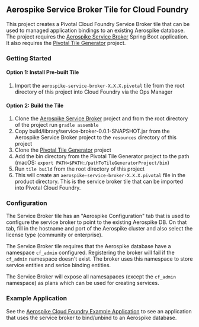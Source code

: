 ## Aerospike Service Broker Tile for Cloud Foundry

This project creates a Pivotal Cloud Foundry Service Broker tile that can be used to managed application bindings to an existing Aerospike database. The project requires the [Aerospike Service Broker](https://github.com/aerospike/cf-aerospike-service-broker.git) Spring Boot application. It also requires the [Pivotal Tile Generator](https://github.com/cf-platform-eng/tile-generator) project.

### Getting Started

#### Option 1: Install Pre-built Tile
1. Import the ```aerospike-service-broker-X.X.X.pivotal``` tile from the root directory of this project into Cloud Foundry via the Ops Manager

#### Option 2: Build the Tile
1. Clone the [Aerospike Service Broker](https://github.com/aerospike/cf-aerospike-service-broker.git) project and from the root directory of the project run ```gradle assemble```
2. Copy build/library/service-broker-0.0.1-SNAPSHOT.jar from the Aerospike Service Broker project to the ```resources``` directory of this project
3. Clone the [Pivotal Tile Generator](https://github.com/cf-platform-eng/tile-generator) project
4. Add the bin directory from the Pivotal Tile Generator project to the path (macOS: ```export PATH=$PATH:/pathToTileGeneratorProject/bin```)
5. Run ```tile build``` from the root directory of this project
6. This will create an ```aerospike-service-broker-X.X.X.pivotal``` file in the product directory. This is the service broker tile that can be imported into Pivotal Cloud Foundry.

### Configuration

The Service Broker tile has an "Aerospike Configuration" tab that is used to configure the service broker to point to the existing Aerospike DB. On that tab, fill in the hostname and port of the Aerospike cluster and also select the license type (community or enterprise).

The Service Broker tile requires that the Aerospike database have a namespace ```cf_admin``` configured. Registering the broker will fail if the ```cf_admin``` namespace doesn't exist. The broker uses this namespace to store service entities and serice binding entities.

The Service Broker will expose all namesapaces (except the ```cf_admin``` namespace) as plans which can be used for creating services.

### Example Application

See the [Aerospike Cloud Foundry Example Application](https://github.com/aerospike/cf-example-application.git) to see an application that uses the service broker to bind/unbind to an Aerospike database.
